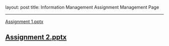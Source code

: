 layout: post
title: Information Management Assignment Management Page

---

[Assignment 1.pptx](https://github.com/NadavBlanck/NadavBlanck.github.io/files/8199576/Assignment.1.pptx)


[Assignment 2.pptx](https://github.com/NadavBlanck/NadavBlanck.github.io/files/8199579/Assignment.2.pptx)
---

